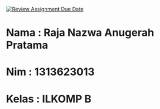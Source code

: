 [![Review Assignment Due Date](https://classroom.github.com/assets/deadline-readme-button-22041afd0340ce965d47ae6ef1cefeee28c7c493a6346c4f15d667ab976d596c.svg)](https://classroom.github.com/a/-QgHNsn_)

# Nama : Raja Nazwa Anugerah Pratama
# Nim : 1313623013
# Kelas : ILKOMP B
